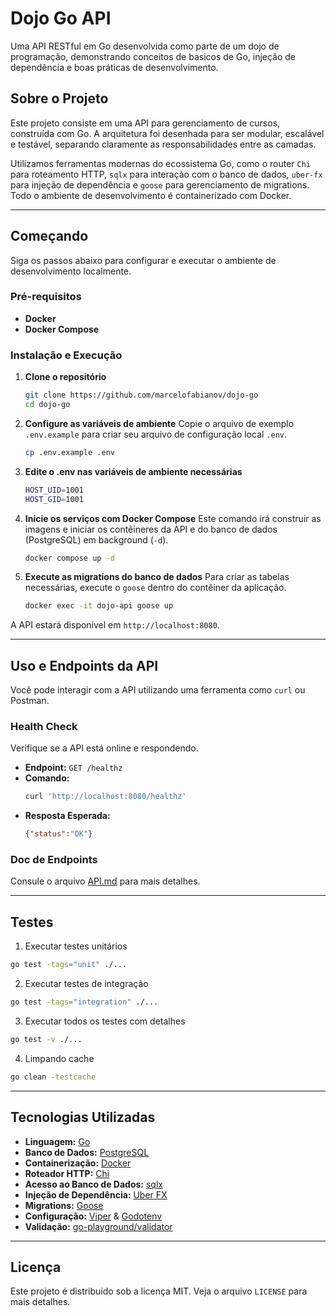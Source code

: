 # Dojo Go API

Uma API RESTful em Go desenvolvida como parte de um dojo de programação, demonstrando conceitos de basicos de Go, injeção de dependência e boas práticas de desenvolvimento.

## Sobre o Projeto

Este projeto consiste em uma API para gerenciamento de cursos, construída com Go. A arquitetura foi desenhada para ser modular, escalável e testável, separando claramente as responsabilidades entre as camadas.

Utilizamos ferramentas modernas do ecossistema Go, como o router `Chi` para roteamento HTTP, `sqlx` para interação com o banco de dados, `uber-fx` para injeção de dependência e `goose` para gerenciamento de migrations. Todo o ambiente de desenvolvimento é containerizado com Docker.

---

## Começando

Siga os passos abaixo para configurar e executar o ambiente de desenvolvimento localmente.

### Pré-requisitos

* **Docker**
* **Docker Compose**

### Instalação e Execução

1.  **Clone o repositório**
    ```bash
    git clone https://github.com/marcelofabianov/dojo-go
    cd dojo-go
    ```

2.  **Configure as variáveis de ambiente**
    Copie o arquivo de exemplo `.env.example` para criar seu arquivo de configuração local `.env`.
    ```bash
    cp .env.example .env
    ```

3. **Edite o .env nas variáveis de ambiente necessárias**
    ```bash
    HOST_UID=1001
    HOST_GID=1001
    ```

4.  **Inicie os serviços com Docker Compose**
    Este comando irá construir as imagens e iniciar os contêineres da API e do banco de dados (PostgreSQL) em background (`-d`).
    ```bash
    docker compose up -d
    ```

5.  **Execute as migrations do banco de dados**
    Para criar as tabelas necessárias, execute o `goose` dentro do contêiner da aplicação.
    ```bash
    docker exec -it dojo-api goose up
    ```

A API estará disponível em `http://localhost:8080`.

---

## Uso e Endpoints da API

Você pode interagir com a API utilizando uma ferramenta como `curl` ou Postman.

### Health Check

Verifique se a API está online e respondendo.

* **Endpoint:** `GET /healthz`
* **Comando:**
    ```bash
    curl 'http://localhost:8080/healthz'
    ```
* **Resposta Esperada:**
    ```json
    {"status":"OK"}
    ```

### Doc de Endpoints

Consule o arquivo [API.md](API.md) para mais detalhes.

---

## Testes

1. Executar testes unitários

```bash
go test -tags="unit" ./...
```

2. Executar testes de integração

```bash
go test -tags="integration" ./...
```

3. Executar todos os testes com detalhes

```bash
go test -v ./...
```

4. Limpando cache

```bash
go clean -testcache
```

---

## Tecnologias Utilizadas

* **Linguagem:** [Go](https://golang.org/)
* **Banco de Dados:** [PostgreSQL](https://www.postgresql.org/)
* **Containerização:** [Docker](https://www.docker.com/)
* **Roteador HTTP:** [Chi](https://github.com/go-chi/chi)
* **Acesso ao Banco de Dados:** [sqlx](https://github.com/jmoiron/sqlx)
* **Injeção de Dependência:** [Uber FX](https://github.com/uber-go/fx)
* **Migrations:** [Goose](https://github.com/pressly/goose)
* **Configuração:** [Viper](https://github.com/spf13/viper) & [Godotenv](https://github.com/joho/godotenv)
* **Validação:** [go-playground/validator](https://github.com/go-playground/validator)

---

## Licença

Este projeto é distribuído sob a licença MIT. Veja o arquivo `LICENSE` para mais detalhes.
